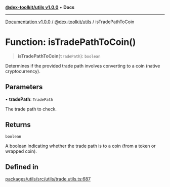 [**@dex-toolkit/utils v1.0.0**](../README.md) • **Docs**

***

[Documentation v1.0.0](../../../packages.md) / [@dex-toolkit/utils](../README.md) / isTradePathToCoin

# Function: isTradePathToCoin()

> **isTradePathToCoin**(`tradePath`): `boolean`

Determines if the provided trade path involves converting to a coin (native cryptocurrency).

## Parameters

• **tradePath**: `TradePath`

The trade path to check.

## Returns

`boolean`

A boolean indicating whether the trade path is to a coin (from a token or wrapped coin).

## Defined in

[packages/utils/src/utils/trade.utils.ts:687](https://github.com/niZmosis/dex-toolkit/blob/3d8b41b44787b30fbea5de3ab4737662ffb61bc8/packages/utils/src/utils/trade.utils.ts#L687)
